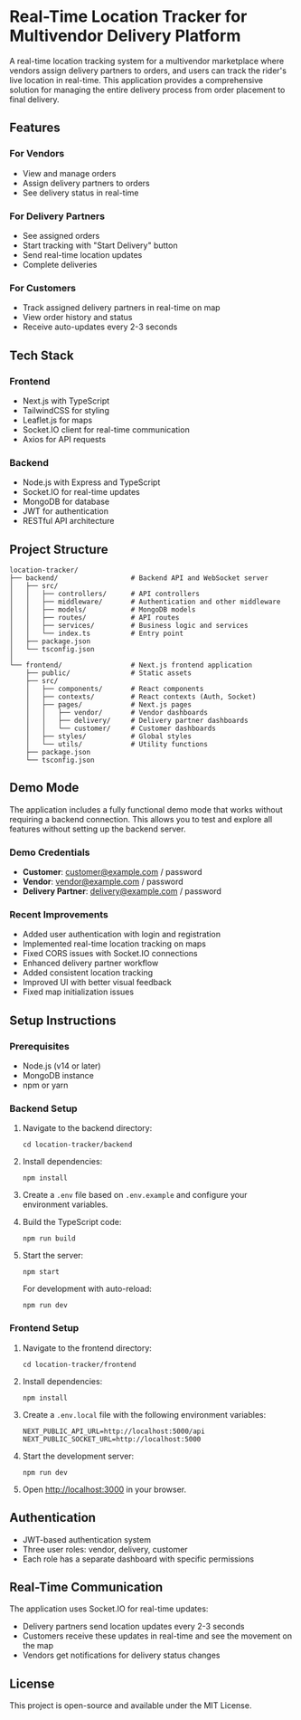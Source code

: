 # Real-Time Location Tracker for Multivendor Delivery Platform

A real-time location tracking system for a multivendor marketplace where vendors assign delivery partners to orders, and users can track the rider's live location in real-time. This application provides a comprehensive solution for managing the entire delivery process from order placement to final delivery.

## Features

### For Vendors
- View and manage orders
- Assign delivery partners to orders
- See delivery status in real-time

### For Delivery Partners
- See assigned orders
- Start tracking with "Start Delivery" button
- Send real-time location updates
- Complete deliveries

### For Customers
- Track assigned delivery partners in real-time on map
- View order history and status
- Receive auto-updates every 2-3 seconds

## Tech Stack

### Frontend
- Next.js with TypeScript
- TailwindCSS for styling
- Leaflet.js for maps
- Socket.IO client for real-time communication
- Axios for API requests

### Backend
- Node.js with Express and TypeScript
- Socket.IO for real-time updates
- MongoDB for database
- JWT for authentication
- RESTful API architecture

## Project Structure

```
location-tracker/
├── backend/                  # Backend API and WebSocket server
│   ├── src/
│   │   ├── controllers/      # API controllers
│   │   ├── middleware/       # Authentication and other middleware
│   │   ├── models/           # MongoDB models
│   │   ├── routes/           # API routes
│   │   ├── services/         # Business logic and services
│   │   └── index.ts          # Entry point
│   ├── package.json
│   └── tsconfig.json
│
└── frontend/                 # Next.js frontend application
    ├── public/               # Static assets
    ├── src/
    │   ├── components/       # React components
    │   ├── contexts/         # React contexts (Auth, Socket)
    │   ├── pages/            # Next.js pages
    │   │   ├── vendor/       # Vendor dashboards
    │   │   ├── delivery/     # Delivery partner dashboards
    │   │   └── customer/     # Customer dashboards
    │   ├── styles/           # Global styles
    │   └── utils/            # Utility functions
    ├── package.json
    └── tsconfig.json
```

## Demo Mode

The application includes a fully functional demo mode that works without requiring a backend connection. This allows you to test and explore all features without setting up the backend server.

### Demo Credentials
- **Customer**: customer@example.com / password
- **Vendor**: vendor@example.com / password
- **Delivery Partner**: delivery@example.com / password

### Recent Improvements
- Added user authentication with login and registration
- Implemented real-time location tracking on maps
- Fixed CORS issues with Socket.IO connections
- Enhanced delivery partner workflow
- Added consistent location tracking
- Improved UI with better visual feedback
- Fixed map initialization issues

## Setup Instructions

### Prerequisites
- Node.js (v14 or later)
- MongoDB instance
- npm or yarn

### Backend Setup
1. Navigate to the backend directory:
   ```
   cd location-tracker/backend
   ```

2. Install dependencies:
   ```
   npm install
   ```

3. Create a `.env` file based on `.env.example` and configure your environment variables.

4. Build the TypeScript code:
   ```
   npm run build
   ```

5. Start the server:
   ```
   npm start
   ```

   For development with auto-reload:
   ```
   npm run dev
   ```

### Frontend Setup
1. Navigate to the frontend directory:
   ```
   cd location-tracker/frontend
   ```

2. Install dependencies:
   ```
   npm install
   ```

3. Create a `.env.local` file with the following environment variables:
   ```
   NEXT_PUBLIC_API_URL=http://localhost:5000/api
   NEXT_PUBLIC_SOCKET_URL=http://localhost:5000
   ```

4. Start the development server:
   ```
   npm run dev
   ```

5. Open [http://localhost:3000](http://localhost:3000) in your browser.

## Authentication

- JWT-based authentication system
- Three user roles: vendor, delivery, customer
- Each role has a separate dashboard with specific permissions

## Real-Time Communication

The application uses Socket.IO for real-time updates:
- Delivery partners send location updates every 2-3 seconds
- Customers receive these updates in real-time and see the movement on the map
- Vendors get notifications for delivery status changes

## License
This project is open-source and available under the MIT License.
